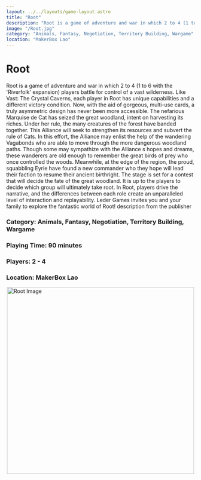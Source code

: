 ```yaml
---
layout: ../../layouts/game-layout.astro
title: "Root"
description: "Root is a game of adventure and war in which 2 to 4 (1 to 6 with the 'Riverfolk' expansion) players battle for control of a vast wilderness."
image: "/Root.jpg"
category: "Animals, Fantasy, Negotiation, Territory Building, Wargame"
location: "MakerBox Lao"
---
```

# Root

Root is a game of adventure and war in which 2 to 4 (1 to 6 with the 'Riverfolk' expansion) players battle for control of a vast wilderness. Like Vast: The Crystal Caverns, each player in Root has unique capabilities and a different victory condition. Now, with the aid of gorgeous, multi-use cards, a truly asymmetric design has never been more accessible.  The nefarious Marquise de Cat has seized the great woodland, intent on harvesting its riches. Under her rule, the many creatures of the forest have banded together. This Alliance will seek to strengthen its resources and subvert the rule of Cats. In this effort, the Alliance may enlist the help of the wandering Vagabonds who are able to move through the more dangerous woodland paths. Though some may sympathize with the Alliance s hopes and dreams, these wanderers are old enough to remember the great birds of prey who once controlled the woods.  Meanwhile, at the edge of the region, the proud, squabbling Eyrie have found a new commander who they hope will lead their faction to resume their ancient birthright. The stage is set for a contest that will decide the fate of the great woodland. It is up to the players to decide which group will ultimately take root.  In Root, players drive the narrative, and the differences between each role create an unparalleled level of interaction and replayability. Leder Games invites you and your family to explore the fantastic world of Root!   description from the publisher  

### Category: Animals, Fantasy, Negotiation, Territory Building, Wargame

### Playing Time: 90 minutes

### Players: 2 - 4

### Location: MakerBox Lao

<img src="/Root.jpg" alt="Root Image" width="500" style="display: block; margin: 0 auto">

